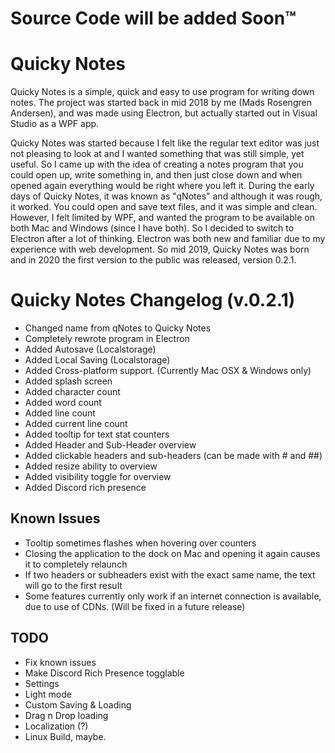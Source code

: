 # Source Code will be added Soon:tm:

# Quicky Notes
Quicky Notes is a simple, quick and easy to use program for writing down notes.
The project was started back in mid 2018 by me (Mads Rosengren Andersen), and was made using Electron, but actually started out in Visual Studio as a WPF app.

Quicky Notes was started because I felt like the regular text editor was just not pleasing to look at and I wanted something that was still simple, yet useful. 
So I came up with the idea of creating a notes program that you could open up, write something in, and then just close down and when opened again everything would be right where you left it. During the early days of Quicky Notes, it was known as "qNotes" and although it was rough, it worked. You could open and save text files, and it was simple and clean. However, I felt limited by WPF, and wanted the program to be available on both Mac and Windows (since I have both). So I decided to switch to Electron after a lot of thinking. Electron was both new and familiar due to my experience with web development. So mid 2019, Quicky Notes was born and in 2020 the first version to the public was released, version 0.2.1.


# Quicky Notes Changelog (v.0.2.1)
 - Changed name from qNotes to Quicky Notes
 - Completely rewrote program in Electron
 - Added Autosave (Localstorage)
 - Added Local Saving (Localstorage)
 - Added Cross-platform support. (Currently Mac OSX & Windows only)
 - Added splash screen
 - Added character count
 - Added word count
 - Added line count
 - Added current line count
 - Added tooltip for text stat counters
 - Added Header and Sub-Header overview
 - Added clickable headers and sub-headers (can be made with # and ##)
 - Added resize ability to overview
 - Added visibility toggle for overview
 - Added Discord rich presence
 
 ## Known Issues
  - Tooltip sometimes flashes when hovering over counters
  - Closing the application to the dock on Mac and opening it again causes it to completely relaunch
  - If two headers or subheaders exist with the exact same name, the text will go to the first result
  - Some features currently only work if an internet connection is available, due to use of CDNs. (Will be fixed in a future release)
  
  ## TODO
   - Fix known issues
   - Make Discord Rich Presence togglable
   - Settings
   - Light mode
   - Custom Saving & Loading
   - Drag n Drop loading
   - Localization (?)
   - Linux Build, maybe.

